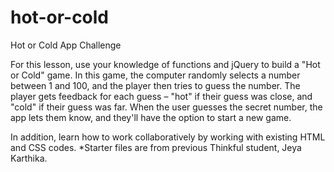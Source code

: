 # hot-or-cold
Hot or Cold App Challenge


For this lesson, use your knowledge of functions and jQuery to build a "Hot or Cold" game. In this game, the computer randomly selects a number between 1 and 100, and the player then tries to guess the number. The player gets feedback for each guess – "hot" if their guess was close, and "cold" if their guess was far. When the user guesses the secret number, the app lets them know, and they'll have the option to start a new game.

In addition, learn how to work collaboratively by working with existing HTML and CSS codes. *Starter files are from previous Thinkful student, Jeya Karthika. 
